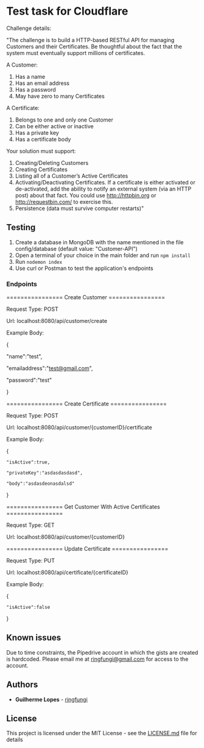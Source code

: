 # Test task for Cloudflare

Challenge details:

"The challenge is to build a HTTP-based RESTful API for managing Customers and their Certificates. Be thoughtful about the fact that the system must eventually support millions of certificates.

A Customer:
1. Has a name
2. Has an email address
3. Has a password
4. May have zero to many Certificates

A Certificate:
1. Belongs to one and only one Customer
2. Can be either active or inactive
3. Has a private key
4. Has a certificate body

Your solution must support:
1. Creating/Deleting Customers
2. Creating Certificates
3. Listing all of a Customer’s Active Certificates
4. Activating/Deactivating Certificates. If a certificate is either activated or de-activated, add the ability to notify an external system (via an HTTP post) about that fact. You could use http://httpbin.org or http://requestbin.com/ to exercise this.
5. Persistence (data must survive computer restarts)"

## Testing

1. Create a database in MongoDB with the name mentioned in the file config/database (default value: "Customer-API")
2. Open a terminal of your choice in the main folder and run `npm install`
3. Run `nodemon index`
4. Use curl or Postman to test the application's endpoints

### Endpoints

================ Create Customer ================ 

Request Type: POST 

Url: localhost:8080/api/customer/create

Example Body:

{

 "name":"test",
 
 "emailaddress":"test@gmail.com",
 
 "password":"test"
 
}

================ Create Certificate ================ 

Request Type: POST 

Url: localhost:8080/api/customer/{customerID}/certificate

Example Body:

{

	"isActive":true,
	
	"privateKey":"asdasdasdasd",
	
	"body":"asdasdeonasdalsd"
	
}

================ Get Customer With Active Certificates ================ 

Request Type: GET

Url: localhost:8080/api/customer/{customerID}

================ Update Certificate ================ 

Request Type: PUT

Url: localhost:8080/api/certificate/{certificateID}

Example Body:

{

	"isActive":false
	
}


## Known issues

Due to time constraints, the Pipedrive account in which the gists are created is hardcoded. Please email me at ringfungi@gmail.com for access to the account.

## Authors

* **Guilherme Lopes** - [ringfungi](https://github.com/ringfungi)

## License

This project is licensed under the MIT License - see the [LICENSE.md](LICENSE.md) file for details

